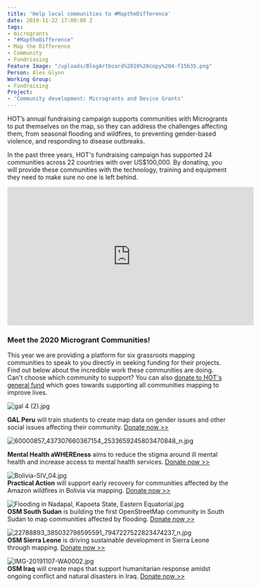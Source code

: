 ```yaml
---
title: 'Help local communities to #MaptheDifference'
date: 2019-11-22 17:09:00 Z
tags:
- microgrants
- "#MaptheDifference"
- Map the Difference
- Community
- Fundriasing
Feature Image: "/uploads/BlogArtboard%2010%20copy%204-f15b35.png"
Person: Alex Glynn
Working Group:
- Fundraising
Project:
- 'Community development: Microgrants and Device Grants'
---
```


HOT’s annual fundraising campaign supports communities with Microgrants to put themselves on the map, so they can address the challenges affecting them, from seasonal flooding and wildfires, to preventing gender-based violence, and responding to disease outbreaks.

In the past three years, HOT's fundraising campaign has supported 24 communities across 22 countries with over US$100,000. By donating, you will provide these communities with the technology, training and equipment they need to make sure no one is left behind.

<iframe width="560" height="315" src="https://www.youtube.com/embed/1xZv53B1-GU" frameborder="0" allow="accelerometer; autoplay; encrypted-media; gyroscope; picture-in-picture" allowfullscreen></iframe>

### Meet the 2020 Microgrant Communities!

This year we are providing a platform for six grassroots mapping communities to speak to you directly in seeking funding for their projects. Find out below about the incredible work these communities are doing. Can't choose which community to support? You can also [donate to HOT's general fund](https://pages.donately.com/hotosm/campaign/hot-helps-communities-mapthedifference) which goes towards supporting all communities mapping to improve lives.

![gal 4 (2).jpg](/uploads/gal%204%20(2).jpg)<br />

**GAL Peru** will train students to create map data on gender issues and other social issues affecting their community.
[Donate now >>](https://hotosm.us9.list-manage.com/track/click?u=5191e27b207136970f2a9ec1b&id=73e86ec192&e=c5bab6c553)

![60000857_437307660367154_2533659245803470848_n.jpg](/uploads/60000857_437307660367154_2533659245803470848_n.jpg)<br />

**Mental Health aWHEREness** aims to reduce the stigma around ill mental health and increase access to mental health services.
[Donate now >>](https://hotosm.us9.list-manage.com/track/click?u=5191e27b207136970f2a9ec1b&id=99a182573f&e=c5bab6c553)

![Bolivia-SIV_04.jpg](/uploads/Bolivia-SIV_04.jpg)<br />
**Practical Action** will support early recovery for communities affected by the Amazon wildfires in Bolivia via mapping.
[Donate now >>](https://hotosm.us9.list-manage.com/track/click?u=5191e27b207136970f2a9ec1b&id=57635d7a03&e=c5bab6c553)

![Flooding in Nadapal, Kapoeta State, Eastern Equatorial.jpg](/uploads/Flooding%20in%20Nadapal,%20Kapoeta%20State,%20Eastern%20Equatorial.jpg)<br />
**OSM South Sudan** is building the first OpenStreetMap community in South Sudan to map communities affected by flooding.
[Donate now >>](https://hotosm.us9.list-manage.com/track/click?u=5191e27b207136970f2a9ec1b&id=f2e4072c1b&e=c5bab6c553)

![22788893_385032798595591_7947227522823474237_n.jpg](/uploads/22788893_385032798595591_7947227522823474237_n.jpg)<br />
**OSM Sierra Leone** is driving sustainable development in Sierra Leone through mapping.
[Donate now >>](https://hotosm.us9.list-manage.com/track/click?u=5191e27b207136970f2a9ec1b&id=88a02282e7&e=c5bab6c553)

![IMG-20191107-WA0002.jpg](/uploads/IMG-20191107-WA0002.jpg)<br />
**OSM Iraq** will create maps that support humanitarian response amidst ongoing conflict and natural disasters in Iraq.
[Donate now >>](https://hotosm.us9.list-manage.com/track/click?u=5191e27b207136970f2a9ec1b&id=9be392f4c9&e=c5bab6c553)